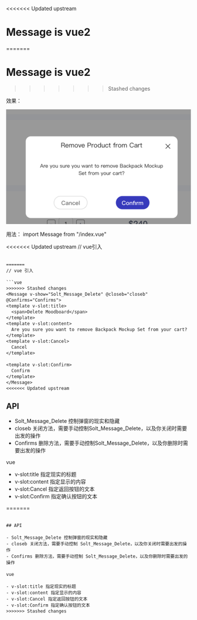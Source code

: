 <<<<<<< Updated upstream
# Message  is   vue2
=======
# Message is vue2
>>>>>>> Stashed changes

效果：

![img.png](img.png)

用法：
import Message from "/index.vue"

<<<<<<< Updated upstream
// vue引入

```vue

=======
// vue 引入

```vue
>>>>>>> Stashed changes
<Message v-show="Solt_Message_Delete" @closeb="closeb" @Confirms="Confirms">
<template v-slot:title>
  <span>Delete Moodboard</span>
</template>
<template v-slot:content>
  Are you sure you want to remove Backpack Mockup Set from your cart?
</template>
<template v-slot:Cancel>
  Cancel
</template>

<template v-slot:Confirm>
  Confirm
</template>
</Message>
<<<<<<< Updated upstream
 ```

## API

* Solt_Message_Delete 控制弹窗的现实和隐藏
* closeb 关闭方法，需要手动控制Solt_Message_Delete，以及你关闭时需要出发的操作
* Confirms 删除方法，需要手动控制Solt_Message_Delete，以及你删除时需要出发的操作

vue

* v-slot:title 指定现实的标题
* v-slot:content 指定显示的内容
* v-slot:Cancel 指定返回按钮的文本
* v-slot:Confirm 指定确认按钮的文本




=======
```

## API

- Solt_Message_Delete 控制弹窗的现实和隐藏
- closeb 关闭方法，需要手动控制 Solt_Message_Delete，以及你关闭时需要出发的操作
- Confirms 删除方法，需要手动控制 Solt_Message_Delete，以及你删除时需要出发的操作

vue

- v-slot:title 指定现实的标题
- v-slot:content 指定显示的内容
- v-slot:Cancel 指定返回按钮的文本
- v-slot:Confirm 指定确认按钮的文本
>>>>>>> Stashed changes
